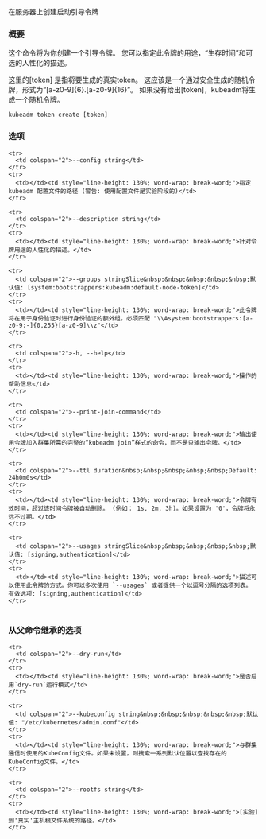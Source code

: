 
在服务器上创建启动引导令牌

<!--
Create bootstrap tokens on the server.
-->


### 概要

<!--
This command will create a bootstrap token for you.
You can specify the usages for this token, the "time to live" and an optional human friendly description.

The [token] is the actual token to write.
This should be a securely generated random token of the form "[a-z0-9]{6}.[a-z0-9]{16}".
If no [token] is given, kubeadm will generate a random token instead.
-->

这个命令将为你创建一个引导令牌。
您可以指定此令牌的用途，“生存时间”和可选的人性化的描述。

这里的[token] 是指将要生成的真实token。
这应该是一个通过安全生成的随机令牌，形式为“[a-z0-9]{6}.[a-z0-9]{16}”。
如果没有给出[token]，kubeadm将生成一个随机令牌。

```
kubeadm token create [token]
```
<!--
### Options
-->

### 选项

<!--
<table style="width: 100%; table-layout: fixed;">
  <colgroup>
    <col span="1" style="width: 10px;" />
    <col span="1" />
  </colgroup>
  <tbody>

    <tr>
      <td colspan="2">--config string</td>
    </tr>
    <tr>
      <td></td><td style="line-height: 130%; word-wrap: break-word;">Path to kubeadm config file (WARNING: Usage of a configuration file is experimental)</td>
    </tr>

    <tr>
      <td colspan="2">--description string</td>
    </tr>
    <tr>
      <td></td><td style="line-height: 130%; word-wrap: break-word;">A human friendly description of how this token is used.</td>
    </tr>

    <tr>
      <td colspan="2">--groups stringSlice&nbsp;&nbsp;&nbsp;&nbsp;&nbsp;Default: [system:bootstrappers:kubeadm:default-node-token]</td>
    </tr>
    <tr>
      <td></td><td style="line-height: 130%; word-wrap: break-word;">Extra groups that this token will authenticate as when used for authentication. Must match "\\Asystem:bootstrappers:[a-z0-9:-]{0,255}[a-z0-9]\\z"</td>
    </tr>

    <tr>
      <td colspan="2">-h, --help</td>
    </tr>
    <tr>
      <td></td><td style="line-height: 130%; word-wrap: break-word;">help for create</td>
    </tr>

    <tr>
      <td colspan="2">--print-join-command</td>
    </tr>
    <tr>
      <td></td><td style="line-height: 130%; word-wrap: break-word;">Instead of printing only the token, print the full 'kubeadm join' flag needed to join the cluster using the token.</td>
    </tr>

    <tr>
      <td colspan="2">--ttl duration&nbsp;&nbsp;&nbsp;&nbsp;&nbsp;Default: 24h0m0s</td>
    </tr>
    <tr>
      <td></td><td style="line-height: 130%; word-wrap: break-word;">The duration before the token is automatically deleted (e.g. 1s, 2m, 3h). If set to '0', the token will never expire</td>
    </tr>

    <tr>
      <td colspan="2">--usages stringSlice&nbsp;&nbsp;&nbsp;&nbsp;&nbsp;Default: [signing,authentication]</td>
    </tr>
    <tr>
      <td></td><td style="line-height: 130%; word-wrap: break-word;">Describes the ways in which this token can be used. You can pass --usages multiple times or provide a comma separated list of options. Valid options: [signing,authentication]</td>
    </tr>

  </tbody>
</table>
-->

<table style="width: 100%; table-layout: fixed;">
  <colgroup>
    <col span="1" style="width: 10px;" />
    <col span="1" />
  </colgroup>
  <tbody>

    <tr>
      <td colspan="2">--config string</td>
    </tr>
    <tr>
      <td></td><td style="line-height: 130%; word-wrap: break-word;">指定 kubeadm 配置文件的路径 (警告: 使用配置文件是实验阶段的)</td>
    </tr>

    <tr>
      <td colspan="2">--description string</td>
    </tr>
    <tr>
      <td></td><td style="line-height: 130%; word-wrap: break-word;">针对令牌用途的人性化的描述。</td>
    </tr>

    <tr>
      <td colspan="2">--groups stringSlice&nbsp;&nbsp;&nbsp;&nbsp;&nbsp;默认值: [system:bootstrappers:kubeadm:default-node-token]</td>
    </tr>
    <tr>
      <td></td><td style="line-height: 130%; word-wrap: break-word;">此令牌将在用于身份验证时进行身份验证的额外组。必须匹配 "\\Asystem:bootstrappers:[a-z0-9:-]{0,255}[a-z0-9]\\z"</td>
    </tr>

    <tr>
      <td colspan="2">-h, --help</td>
    </tr>
    <tr>
      <td></td><td style="line-height: 130%; word-wrap: break-word;">操作的帮助信息</td>
    </tr>

    <tr>
      <td colspan="2">--print-join-command</td>
    </tr>
    <tr>
      <td></td><td style="line-height: 130%; word-wrap: break-word;">输出使用令牌加入群集所需的完整的“kubeadm join”样式的命令，而不是只输出令牌。</td>
    </tr>

    <tr>
      <td colspan="2">--ttl duration&nbsp;&nbsp;&nbsp;&nbsp;&nbsp;Default: 24h0m0s</td>
    </tr>
    <tr>
      <td></td><td style="line-height: 130%; word-wrap: break-word;">令牌有效时间，超过该时间令牌被自动删除。 (例如： 1s, 2m, 3h)。如果设置为 '0'，令牌将永远不过期。</td>
    </tr>

    <tr>
      <td colspan="2">--usages stringSlice&nbsp;&nbsp;&nbsp;&nbsp;&nbsp;默认值: [signing,authentication]</td>
    </tr>
    <tr>
      <td></td><td style="line-height: 130%; word-wrap: break-word;">描述可以使用此令牌的方式。你可以多次使用 `--usages` 或者提供一个以逗号分隔的选项列表。 有效选项: [signing,authentication]</td>
    </tr>

  </tbody>
</table>



### 从父命令继承的选项

<!--
<table style="width: 100%; table-layout: fixed;">
  <colgroup>
    <col span="1" style="width: 10px;" />
    <col span="1" />
  </colgroup>
  <tbody>

    <tr>
      <td colspan="2">--dry-run</td>
    </tr>
    <tr>
      <td></td><td style="line-height: 130%; word-wrap: break-word;">Whether to enable dry-run mode or not</td>
    </tr>

    <tr>
      <td colspan="2">--kubeconfig string&nbsp;&nbsp;&nbsp;&nbsp;&nbsp;Default: "/etc/kubernetes/admin.conf"</td>
    </tr>
    <tr>
      <td></td><td style="line-height: 130%; word-wrap: break-word;">The KubeConfig file to use when talking to the cluster. If the flag is not set, a set of standard locations are searched for an existing KubeConfig file.</td>
    </tr>

    <tr>
      <td colspan="2">--rootfs string</td>
    </tr>
    <tr>
      <td></td><td style="line-height: 130%; word-wrap: break-word;">[EXPERIMENTAL] The path to the 'real' host root filesystem.</td>
    </tr>

  </tbody>
</table>
-->

<table style="width: 100%; table-layout: fixed;">
  <colgroup>
    <col span="1" style="width: 10px;" />
    <col span="1" />
  </colgroup>
  <tbody>

    <tr>
      <td colspan="2">--dry-run</td>
    </tr>
    <tr>
      <td></td><td style="line-height: 130%; word-wrap: break-word;">是否启用`dry-run`运行模式</td>
    </tr>

    <tr>
      <td colspan="2">--kubeconfig string&nbsp;&nbsp;&nbsp;&nbsp;&nbsp;默认值: "/etc/kubernetes/admin.conf"</td>
    </tr>
    <tr>
      <td></td><td style="line-height: 130%; word-wrap: break-word;">与群集通信时使用的KubeConfig文件。如果未设置，则搜索一系列默认位置以查找存在的KubeConfig文件。</td>
    </tr>

    <tr>
      <td colspan="2">--rootfs string</td>
    </tr>
    <tr>
      <td></td><td style="line-height: 130%; word-wrap: break-word;">[实验] 到'真实'主机根文件系统的路径。</td>
    </tr>

  </tbody>
</table>
